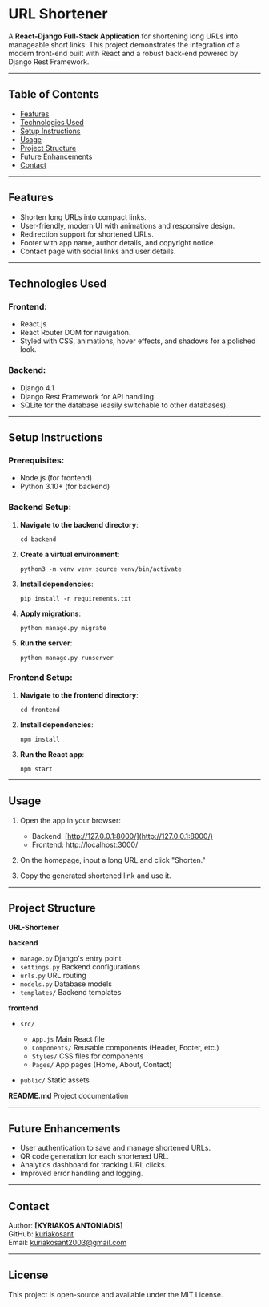 # **URL Shortener**

A **React-Django Full-Stack Application** for shortening long URLs into manageable short links. This project demonstrates the integration of a modern front-end built with React and a robust back-end powered by Django Rest Framework.

----------

## **Table of Contents**

-   [Features](#features)
-   [Technologies Used](#technologies-used)
-   [Setup Instructions](#setup-instructions)
-   [Usage](#usage)
-   [Project Structure](#project-structure)
-   [Future Enhancements](#future-enhancements)
-   [Contact](#contact)

----------

## **Features**

-   Shorten long URLs into compact links.
-   User-friendly, modern UI with animations and responsive design.
-   Redirection support for shortened URLs.
-   Footer with app name, author details, and copyright notice.
-   Contact page with social links and user details.

----------

## **Technologies Used**

### **Frontend:**

-   React.js
-   React Router DOM for navigation.
-   Styled with CSS, animations, hover effects, and shadows for a polished look.

### **Backend:**

-   Django 4.1
-   Django Rest Framework for API handling.
-   SQLite for the database (easily switchable to other databases).

----------

## **Setup Instructions**

### Prerequisites:

-   Node.js (for frontend)
-   Python 3.10+ (for backend)

### Backend Setup:

1.  **Navigate to the backend directory**:
   
    `cd backend` 
    
2.  **Create a virtual environment**:

    `python3 -m venv venv
    source venv/bin/activate` 
    
3.  **Install dependencies**:

    `pip install -r requirements.txt` 
    
4.  **Apply migrations**:
    
    
    `python manage.py migrate` 
    
5.  **Run the server**:
    
    `python manage.py runserver` 
    

### Frontend Setup:

1.  **Navigate to the frontend directory**:

    `cd frontend` 
    
2.  **Install dependencies**:

    `npm install` 
    
3.  **Run the React app**:

    `npm start` 
  
----------

## **Usage**

1.  Open the app in your browser:
    
    -   Backend: [http://127.0.0.1:8000/](http://127.0.0.1:8000/)
    -   Frontend: http://localhost:3000/
2.  On the homepage, input a long URL and click "Shorten."
    
3.  Copy the generated shortened link and use it.
    

----------

## **Project Structure**

**URL-Shortener**

**backend**

-   `manage.py` Django's entry point
-   `settings.py` Backend configurations
-   `urls.py` URL routing
-   `models.py` Database models
-   `templates/` Backend templates

**frontend**

-   `src/`
    
    -   `App.js` Main React file
    -   `Components/` Reusable components (Header, Footer, etc.)
    -   `Styles/` CSS files for components
    -   `Pages/` App pages (Home, About, Contact)
-   `public/` Static assets
    

**README.md** Project documentation

----------

## **Future Enhancements**

-   User authentication to save and manage shortened URLs.
-   QR code generation for each shortened URL.
-   Analytics dashboard for tracking URL clicks.
-   Improved error handling and logging.

----------

## **Contact**

Author: **[KYRIAKOS ANTONIADIS]**  
GitHub: [kuriakosant](https://github.com/kuriakosant)  
Email: kuriakosant2003@gmail.com

----------

## **License**

This project is open-source and available under the MIT License.